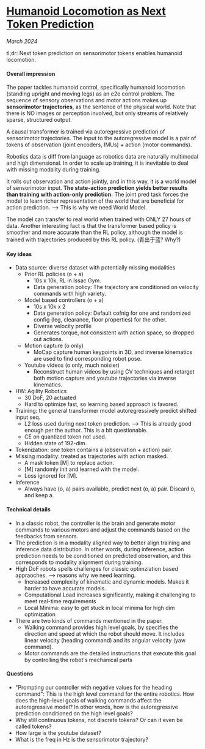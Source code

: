 # [Humanoid Locomotion as Next Token Prediction](https://arxiv.org/abs/2402.19469)

_March 2024_

tl;dr: Next token prediction on sensorimotor tokens enables humanoid locomotion.

#### Overall impression
The paper tackles humanoid control, specifically humanoid locomotion (standing upright and moving legs) as an e2e control problem. The sequence of sensory observations and motor actions makes up **sensorimotor trajectories**, as the sentence of the physical world. Note that there is NO images or perception involved, but only streams of relatively sparse, structured output.

A causal transformer is trained via autoregressive prediction of sensorimotor trajectories. The input to the autoregressive model is a pair of tokens of observation (joint encoders, IMUs) + action (motor commands).

Robotics data is diff from language as robotics data are naturally multimodal and high dimensional. In order to scale up training, it is inevitable to deal with missing modality during training.

It rolls out observation and action jointly, and in this way, it is a world model of sensorimotor input. **The state-action prediction yields better results than training with action-only prediction.** The joint pred task forces the model to learn richer representation of the world that are beneficial for action prediction. --> This is why we need World Model.

The model can transfer to real world when trained with ONLY 27 hours of data. Another interesting fact is that the transformer based policy is smoother and more accurate than the RL policy, although the model is trained with trajectories produced by this RL policy. (青出于蓝? Why?)

#### Key ideas
- Data source: diverse dataset with potentially missing modalities
	- Prior RL policies (o + a)
		- 10s x 10k, RL in Issac Gym.
		- Data generation policy: The trajectory are conditioned on velocity commands with high variety.
	- Model based controllers (o + a)
		- 10s x 10k x 2
		- Data generation policy: Default cofnig for one and randomized config (leg, clearance, floor properties) for the other.
		- Diverse velocity profile
		- Generates torque, not consistent with action space, so dropped out actions.
	- Motion capture (o only)
		- MoCap capture human keypoints in 3D, and inverse kinematics are used to find corresponding robot pose.
	- Youtube videos (o only, much noisier)
		- Reconstruct human videos by using CV techniques and retarget both motion capture and youtube trajectories via inverse kinematics. 
- HW: Agility Robotics
	- 30 DoF, 20 actuated
	- Hard to optimize fast, so learning based approach is favored.
- Training: the general transformer model autoregressively predict shifted input seq. 
	- L2 loss used during next token prediction. --> This is already good enough per the author. This is a bit questionable.
	- CE on quantized token not used. 
	- Hidden state of 192-dim.
- Tokenization: one token contains a (observation + action) pair.
- Missing modality: treated as trajectories with action masked. 
	- A mask token [M] to replace action.
	- [M] randomly init and learned with the model.
	- Loss ignored for [M].
- Inference
	- Always have (o, a) pairs available, predict next (o, a) pair. Discard o, and keep a.

#### Technical details
- In a classic robot, the controller is the brain and generate motor commands to various motors and adjust the commands based on the feedbacks from sensors.
- The prediction is in a modality aligned way to better align training and inference data distribution. In other words, during inference, action prediction needs to be conditioned on predicted observation, and this corresponds to modality alignment during training.
- High DoF robots spells challenges for classic optimziation based appraoches. --> reasons why we need learning.
	- Increased complexity of kinematic and dynamic models. Makes it harder to have accurate models.
	- Computational Load increases significantly, making it challenging to meet real-time requirements
	- Local Minima: easy to get stuck in local minima for high dim optimization
- There are two kinds of commands mentioned in the paper. 
	- Walking command provides high level goals, by specifies the direction and speed at which the robot should move. It includes linear velocity (heading command) and its angular velocity (yaw command).
	- Motor commands are the detailed instructions that execute this goal by controlling the robot's mechanical parts

#### Questions
- "Prompting our controller with negative values for the heading command": This is the high level command for the entire robotics. How does the high-level goals of walking commands affect the autoregressive model? In other words, how is the autoregressive prediction conditioned on the high level goals?
- Why still continuous tokens, not discrete tokens? Or can it even be called tokens?
- How large is the youtube dataset?
- What is the freq in Hz is the sensorimotor trajectory?


